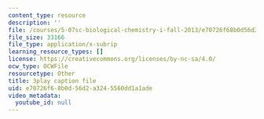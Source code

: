 ```yaml
---
content_type: resource
description: ''
file: /courses/5-07sc-biological-chemistry-i-fall-2013/e70726f68b0d56d2a3245560dd1a1ade_taCtV7gVKdI.vtt
file_size: 33166
file_type: application/x-subrip
learning_resource_types: []
license: https://creativecommons.org/licenses/by-nc-sa/4.0/
ocw_type: OCWFile
resourcetype: Other
title: 3play caption file
uid: e70726f6-8b0d-56d2-a324-5560dd1a1ade
video_metadata:
  youtube_id: null
---
```

